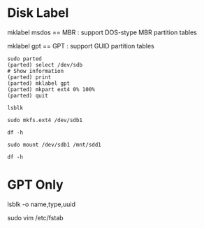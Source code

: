 # Disk Label
mklabel msdos == MBR
: support DOS-stype MBR partition tables

mklabel gpt == GPT
: support GUID partition tables

```
sudo parted
(parted) select /dev/sdb
# Show information
(parted) print
(parted) mklabel gpt
(parted) mkpart ext4 0% 100%
(parted) quit

lsblk

sudo mkfs.ext4 /dev/sdb1

df -h

sudo mount /dev/sdb1 /mnt/sdd1

df -h
```

# GPT Only
lsblk -o name,type,uuid

sudo vim /etc/fstab
